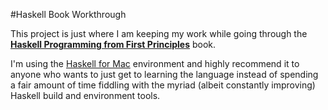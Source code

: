 #Haskell Book Workthrough

This project is just where I am keeping my work while going through the **[Haskell Programming from First Principles](http://haskellbook.com/)** book.

I'm using the [Haskell for Mac](http://haskellformac.com/) environment and highly recommend it to anyone who wants to just get to learning the language instead of spending a fair amount of time fiddling with the myriad (albeit constantly improving) Haskell build and environment tools.
